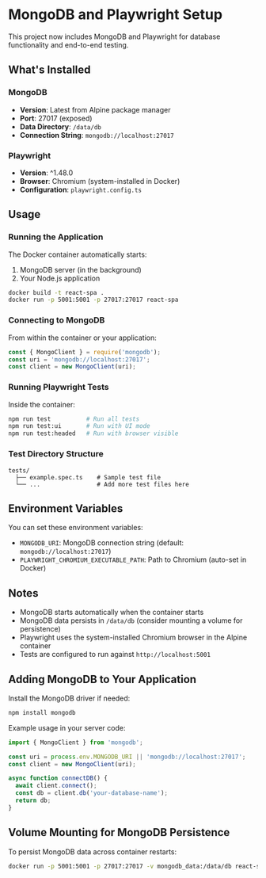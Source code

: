 # MongoDB and Playwright Setup

This project now includes MongoDB and Playwright for database functionality and end-to-end testing.

## What's Installed

### MongoDB
- **Version**: Latest from Alpine package manager
- **Port**: 27017 (exposed)
- **Data Directory**: `/data/db`
- **Connection String**: `mongodb://localhost:27017`

### Playwright
- **Version**: ^1.48.0
- **Browser**: Chromium (system-installed in Docker)
- **Configuration**: `playwright.config.ts`

## Usage

### Running the Application

The Docker container automatically starts:
1. MongoDB server (in the background)
2. Your Node.js application

```bash
docker build -t react-spa .
docker run -p 5001:5001 -p 27017:27017 react-spa
```

### Connecting to MongoDB

From within the container or your application:
```javascript
const { MongoClient } = require('mongodb');
const uri = 'mongodb://localhost:27017';
const client = new MongoClient(uri);
```

### Running Playwright Tests

Inside the container:
```bash
npm run test          # Run all tests
npm run test:ui       # Run with UI mode
npm run test:headed   # Run with browser visible
```

### Test Directory Structure

```
tests/
  ├── example.spec.ts    # Sample test file
  └── ...                # Add more test files here
```

## Environment Variables

You can set these environment variables:

- `MONGODB_URI`: MongoDB connection string (default: `mongodb://localhost:27017`)
- `PLAYWRIGHT_CHROMIUM_EXECUTABLE_PATH`: Path to Chromium (auto-set in Docker)

## Notes

- MongoDB starts automatically when the container starts
- MongoDB data persists in `/data/db` (consider mounting a volume for persistence)
- Playwright uses the system-installed Chromium browser in the Alpine container
- Tests are configured to run against `http://localhost:5001`

## Adding MongoDB to Your Application

Install the MongoDB driver if needed:
```bash
npm install mongodb
```

Example usage in your server code:
```typescript
import { MongoClient } from 'mongodb';

const uri = process.env.MONGODB_URI || 'mongodb://localhost:27017';
const client = new MongoClient(uri);

async function connectDB() {
  await client.connect();
  const db = client.db('your-database-name');
  return db;
}
```

## Volume Mounting for MongoDB Persistence

To persist MongoDB data across container restarts:
```bash
docker run -p 5001:5001 -p 27017:27017 -v mongodb_data:/data/db react-spa
```
